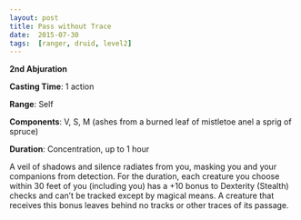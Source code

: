 ```yaml
---
layout: post
title: Pass without Trace
date:  2015-07-30
tags:  [ranger, druid, level2]
---
```


**2nd Abjuration**

**Casting Time**: 1 action

**Range**: Self

**Components**: V, S, M (ashes from a burned leaf of mistletoe anel a sprig of spruce)

**Duration**: Concentration, up to 1 hour

A veil of shadows and silence radiates from you, masking you and your companions from detection. For the duration, each creature you choose within 30 feet of you (including you) has a +10 bonus to Dexterity (Stealth) checks and can’t be tracked except by magical means. A creature that receives this bonus leaves behind no tracks or other traces of its passage.
